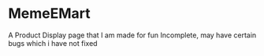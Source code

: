 # MemeEMart
A Product Display page that I am made for fun
Incomplete, may have certain bugs which i have not fixed
